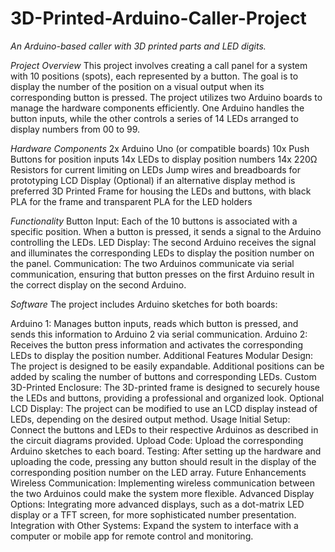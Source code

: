 # 3D-Printed-Arduino-Caller-Project
*An Arduino-based caller with 3D printed parts and LED digits.*

*Project Overview*
This project involves creating a call panel for a system with 10 positions (spots), each represented by a button. The goal is to display the number of the position on a visual output when its corresponding button is pressed. The project utilizes two Arduino boards to manage the hardware components efficiently. One Arduino handles the button inputs, while the other controls a series of 14 LEDs arranged to display numbers from 00 to 99.

*Hardware Components*
2x Arduino Uno (or compatible boards)
10x Push Buttons for position inputs
14x LEDs to display position numbers
14x 220Ω Resistors for current limiting on LEDs
Jump wires and breadboards for prototyping
LCD Display (Optional) if an alternative display method is preferred
3D Printed Frame for housing the LEDs and buttons, with black PLA for the frame and transparent PLA for the LED holders

*Functionality*
Button Input: Each of the 10 buttons is associated with a specific position. When a button is pressed, it sends a signal to the Arduino controlling the LEDs.
LED Display: The second Arduino receives the signal and illuminates the corresponding LEDs to display the position number on the panel.
Communication: The two Arduinos communicate via serial communication, ensuring that button presses on the first Arduino result in the correct display on the second Arduino.

*Software*
The project includes Arduino sketches for both boards:

Arduino 1: Manages button inputs, reads which button is pressed, and sends this information to Arduino 2 via serial communication.
Arduino 2: Receives the button press information and activates the corresponding LEDs to display the position number.
Additional Features
Modular Design: The project is designed to be easily expandable. Additional positions can be added by scaling the number of buttons and corresponding LEDs.
Custom 3D-Printed Enclosure: The 3D-printed frame is designed to securely house the LEDs and buttons, providing a professional and organized look.
Optional LCD Display: The project can be modified to use an LCD display instead of LEDs, depending on the desired output method.
Usage
Initial Setup: Connect the buttons and LEDs to their respective Arduinos as described in the circuit diagrams provided.
Upload Code: Upload the corresponding Arduino sketches to each board.
Testing: After setting up the hardware and uploading the code, pressing any button should result in the display of the corresponding position number on the LED array.
Future Enhancements
Wireless Communication: Implementing wireless communication between the two Arduinos could make the system more flexible.
Advanced Display Options: Integrating more advanced displays, such as a dot-matrix LED display or a TFT screen, for more sophisticated number presentation.
Integration with Other Systems: Expand the system to interface with a computer or mobile app for remote control and monitoring.
